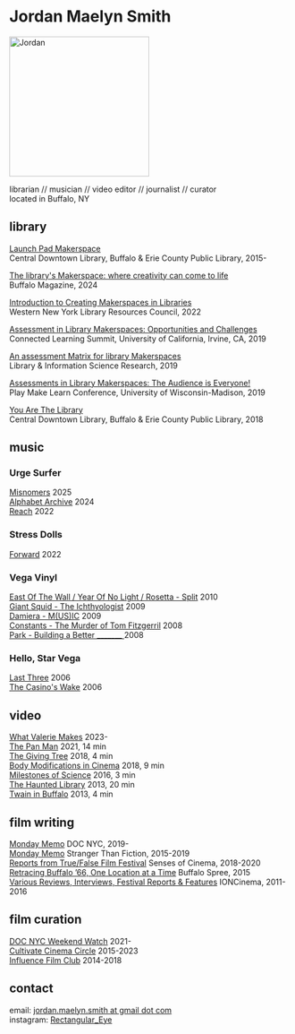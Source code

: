 # Jordan Maelyn Smith
<img src="https://github.com/user-attachments/assets/13b7aa12-ffe2-4e41-ae9b-8df549fcba29" alt="Jordan" width="250"/>

librarian // musician // video editor // journalist // curator\
located in Buffalo, NY

## library

[Launch Pad Makerspace](https://www.buffalolib.org/makerspace-technology/launch-pad) \
Central Downtown Library, Buffalo & Erie County Public Library, 2015-

[The library's Makerspace: where creativity can come to life](https://buffalo.com/community/the-librarys-makerspace-where-creativity-can-come-to-life/article_d311cb16-c0d2-11ef-80f1-73d6377e1154.html#tracking-source=home-top-story) \
Buffalo Magazine, 2024

[Introduction to Creating Makerspaces in Libraries](https://wnylrc.org/event/introduction-creating-makerspaces-libraries) \
Western New York Library Resources Council, 2022

[Assessment in Library Makerspaces: Opportunities and Challenges](https://connectedlearningsummit2019.sched.com/speaker/jordan_m_smith.1zufk0pg) \
Connected Learning Summit, University of California, Irvine, CA, 2019

[An assessment Matrix for library Makerspaces](https://www.sciencedirect.com/science/article/pii/S0740818818302913) \
Library & Information Science Research, 2019

[Assessments in Library Makerspaces: The Audience is Everyone!](https://custom.cvent.com/57A95AEBA7D746DB83F8C2B8649A8B93/files/event/f0d9395efb6a427c9fb1bf2b72d48d5d/356a0928f95b4b85aaa6a99d50c571f2.pdf) \
Play Make Learn Conference, University of Wisconsin-Madison, 2019 

[You Are The Library](https://www.insideoutproject.net/en/explore/group-action/buffalo-you-are-the-library) \
Central Downtown Library, Buffalo & Erie County Public Library, 2018


## music

### Urge Surfer
[Misnomers](https://urgesurfer.bandcamp.com/album/misnomers)
2025\
[Alphabet Archive](https://urgesurfer.bandcamp.com/album/alphabet-archive)
2024\
[Reach](https://urgesurfer.bandcamp.com/album/reach)
2022

### Stress Dolls
[Forward](https://stressdolls.bandcamp.com/album/forward)
2022

### Vega Vinyl

[East Of The Wall / Year Of No Light / Rosetta - Split](https://www.discogs.com/master/255304-East-Of-The-Wall-Year-Of-No-Light-Rosetta-East-Of-The-Wall-Year-Of-No-Light-Rosetta) 2010\
[Giant Squid - The Ichthyologist](https://www.discogs.com/master/192196-Giant-Squid-The-Ichthyologist) 2009\
[Damiera - M(US)IC](https://www.discogs.com/release/4345590-Damiera-MUSIC) 2009\
[Constants - The Murder of Tom Fitzgerril](https://www.discogs.com/master/382575-Constants-The-Murder-Of-Tom-Fitzgerril) 2008\
[Park - Building a Better _______ ](https://www.discogs.com/master/329575-Park-Building-A-Better-_______) 2008

### Hello, Star Vega
[Last Three](https://open.spotify.com/album/0C6OTSzrXyFnchdSjGh2Ob?si=ROKVxMcISFSC7CSYkCcHpQ)
2006\
[The Casino's Wake](https://www.discogs.com/artist/2994622-Hello-Star-Vega)
2006


## video

[What Valerie Makes](https://www.youtube.com/@what_valerie_makes/videos)
2023-\
[The Pan Man](https://www.youtube.com/watch?v=l8GrXcWCD6Y)
2021, 14 min\
[The Giving Tree](https://vimeo.com/305890476)
2018, 4 min\
[Body Modifications in Cinema](https://vimeo.com/308483991)
2018, 9 min\
[Milestones of Science](https://www.youtube.com/watch?v=r50ikSafjaQ)
2016, 3 min\
[The Haunted Library](https://www.youtube.com/watch?v=WTWlnfjbkWk)
2013, 20 min\
[Twain in Buffalo](https://www.youtube.com/watch?v=Gc9zzqa8bG0)
2013, 4 min


## film writing

[Monday Memo](https://www.docnyc.net/monday-memo/)
DOC NYC, 2019-\
[Monday Memo](https://stfdocs.com/tag/monday-memo/)
Stranger Than Fiction, 2015-2019\
[Reports from True/False Film Festival](https://www.sensesofcinema.com/author/jordan-m-smith/)
Senses of Cinema, 2018-2020\
[Retracing Buffalo ’66, One Location at a Time](https://www.buffalospree.com/features/retracing-buffalo-66-one-location-at-a-time/article_1fdd41ed-7caa-5201-8dad-5eb6c07dc9cc.html)
Buffalo Spree, 2015\
[Various Reviews, Interviews, Festival Reports & Features](https://connectedlearningsummit2019.sched.com/speaker/jordan_m_smith.1zufk0pg)
IONCinema, 2011-2016


## film curation

[DOC NYC Weekend Watch](https://www.docnyc.net/weekend-watch/) 2021-\
[Cultivate Cinema Circle](https://cultivatecinema.com/)
2015-2023\
[Influence Film Club](http://influencefilmclub.com/)
2014-2018

## contact
email: [jordan.maelyn.smith at gmail dot com](emailto:jordan.maelyn.smith@gmail.com) \
instagram: [Rectangular_Eye](https://www.instagram.com/Rectangular_Eye/)
